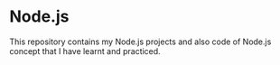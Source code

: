 # Node.js
This repository contains my Node.js projects and also code of Node.js concept that I have learnt and practiced.

